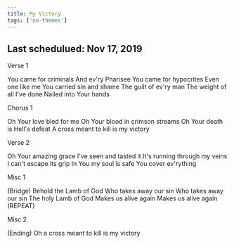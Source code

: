```yaml
---
title: My Victory
tags: ['no-themes']
---
```


## Last schedulued: Nov 17, 2019          

Verse 1

You came for criminals
And ev'ry Pharisee
You came for hypocrites
Even one like me
You carried sin and shame
The guilt of ev'ry man
The weight of all I've done
Nailed into Your hands

Chorus 1

Oh Your love bled for me
Oh Your blood in crimson streams
Oh Your death is Hell's defeat
A cross meant to kill is my victory

Verse 2

Oh Your amazing grace
I've seen and tasted it
It's running through my veins
I can't escape its grip
In You my soul is safe
You cover ev'rything

Misc 1

(Bridge)
Behold the Lamb of God
Who takes away our sin
Who takes away our sin
The holy Lamb of God
Makes us alive again
Makes us alive again
(REPEAT)

Misc 2

(Ending)
Oh a cross meant to kill is my victory
